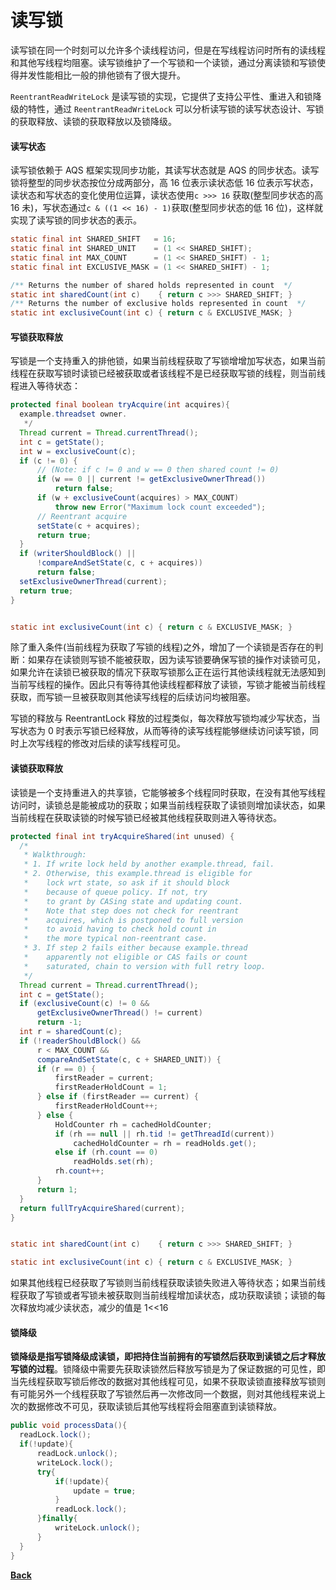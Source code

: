# 读写锁

读写锁在同一个时刻可以允许多个读线程访问，但是在写线程访问时所有的读线程和其他写线程均阻塞。读写锁维护了一个写锁和一个读锁，通过分离读锁和写锁使得并发性能相比一般的排他锁有了很大提升。

```ReentrantReadWriteLock``` 是读写锁的实现，它提供了支持公平性、重进入和锁降级的特性，通过 ```ReentrantReadWriteLock``` 可以分析读写锁的读写状态设计、写锁的获取释放、读锁的获取释放以及锁降级。

#### 读写状态

读写锁依赖于 AQS 框架实现同步功能，其读写状态就是 AQS 的同步状态。读写锁将整型的同步状态按位分成两部分，高 16 位表示读状态低 16 位表示写状态，读状态和写状态的变化使用位运算，读状态使用```c >>> 16``` 获取(整型同步状态的高 16 未)，写状态通过```c & ((1 << 16) - 1)```获取(整型同步状态的低 16 位)，这样就实现了读写锁的同步状态的表示。

```java
static final int SHARED_SHIFT   = 16;
static final int SHARED_UNIT    = (1 << SHARED_SHIFT);
static final int MAX_COUNT      = (1 << SHARED_SHIFT) - 1;
static final int EXCLUSIVE_MASK = (1 << SHARED_SHIFT) - 1;

/** Returns the number of shared holds represented in count  */
static int sharedCount(int c)    { return c >>> SHARED_SHIFT; }
/** Returns the number of exclusive holds represented in count  */
static int exclusiveCount(int c) { return c & EXCLUSIVE_MASK; }
```

#### 写锁获取释放

写锁是一个支持重入的排他锁，如果当前线程获取了写锁增增加写状态，如果当前线程在获取写锁时读锁已经被获取或者该线程不是已经获取写锁的线程，则当前线程进入等待状态：
```java
protected final boolean tryAcquire(int acquires){
  example.threadset owner.
   */
  Thread current = Thread.currentThread();
  int c = getState();
  int w = exclusiveCount(c);
  if (c != 0) {
	  // (Note: if c != 0 and w == 0 then shared count != 0)
	  if (w == 0 || current != getExclusiveOwnerThread())
		  return false;
	  if (w + exclusiveCount(acquires) > MAX_COUNT)
		  throw new Error("Maximum lock count exceeded");
	  // Reentrant acquire
	  setState(c + acquires);
	  return true;
  }
  if (writerShouldBlock() ||
	  !compareAndSetState(c, c + acquires))
	  return false;
  setExclusiveOwnerThread(current);
  return true;
}


static int exclusiveCount(int c) { return c & EXCLUSIVE_MASK; }
```
除了重入条件(当前线程为获取了写锁的线程)之外，增加了一个读锁是否存在的判断：如果存在读锁则写锁不能被获取，因为读写锁要确保写锁的操作对读锁可见，如果允许在读锁已被获取的情况下获取写锁那么正在运行其他读线程就无法感知到当前写线程的操作。因此只有等待其他读线程都释放了读锁，写锁才能被当前线程获取，而写锁一旦被获取则其他读写线程的后续访问均被阻塞。
  
写锁的释放与 ReentrantLock 释放的过程类似，每次释放写锁均减少写状态，当写状态为 0 时表示写锁已经释放，从而等待的读写线程能够继续访问读写锁，同时上次写线程的修改对后续的读写线程可见。
#### 读锁获取释放
读锁是一个支持重进入的共享锁，它能够被多个线程同时获取，在没有其他写线程访问时，读锁总是能被成功的获取；如果当前线程获取了读锁则增加读状态，如果当前线程在获取读锁的时候写锁已经被其他线程获取则进入等待状态。
```java
protected final int tryAcquireShared(int unused) {
  /*
   * Walkthrough:
   * 1. If write lock held by another example.thread, fail.
   * 2. Otherwise, this example.thread is eligible for
   *    lock wrt state, so ask if it should block
   *    because of queue policy. If not, try
   *    to grant by CASing state and updating count.
   *    Note that step does not check for reentrant
   *    acquires, which is postponed to full version
   *    to avoid having to check hold count in
   *    the more typical non-reentrant case.
   * 3. If step 2 fails either because example.thread
   *    apparently not eligible or CAS fails or count
   *    saturated, chain to version with full retry loop.
   */
  Thread current = Thread.currentThread();
  int c = getState();
  if (exclusiveCount(c) != 0 &&
	  getExclusiveOwnerThread() != current)
	  return -1;
  int r = sharedCount(c);
  if (!readerShouldBlock() &&
	  r < MAX_COUNT &&
	  compareAndSetState(c, c + SHARED_UNIT)) {
	  if (r == 0) {
		  firstReader = current;
		  firstReaderHoldCount = 1;
	  } else if (firstReader == current) {
		  firstReaderHoldCount++;
	  } else {
		  HoldCounter rh = cachedHoldCounter;
		  if (rh == null || rh.tid != getThreadId(current))
			  cachedHoldCounter = rh = readHolds.get();
		  else if (rh.count == 0)
			  readHolds.set(rh);
		  rh.count++;
	  }
	  return 1;
  }
  return fullTryAcquireShared(current);
}


static int sharedCount(int c)    { return c >>> SHARED_SHIFT; }

static int exclusiveCount(int c) { return c & EXCLUSIVE_MASK; }
```
如果其他线程已经获取了写锁则当前线程获取读锁失败进入等待状态；如果当前线程获取了写锁或者写锁未被获取则当前线程增加读状态，成功获取读锁；读锁的每次释放均减少读状态，减少的值是 1<<16
#### 锁降级
**锁降级是指写锁降级成读锁，即把持住当前拥有的写锁然后获取到读锁之后才释放写锁的过程**。锁降级中需要先获取读锁然后释放写锁是为了保证数据的可见性，即当先线程获取写锁后修改的数据对其他线程可见，如果不获取读锁直接释放写锁则有可能另外一个线程获取了写锁然后再一次修改同一个数据，则对其他线程来说上次的数据修改不可见，获取读锁后其他写线程将会阻塞直到读锁释放。
```java
public void processData(){
  readLock.lock();
  if(!update){
	  readLock.unlock();
	  writeLock.lock();
	  try{
		  if(!update){
			  update = true;
		  }
		  readLock.lock();
	  }finally{
		  writeLock.unlock();
	  }
  }
}
```

**[Back](../../)**